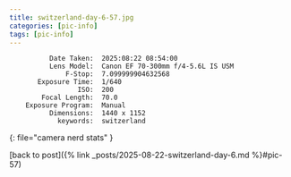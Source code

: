 ```yaml
---
title: switzerland-day-6-57.jpg
categories: [pic-info]
tags: [pic-info]
---
```


```text
          Date Taken:  2025:08:22 08:54:00
          Lens Model:  Canon EF 70-300mm f/4-5.6L IS USM
              F-Stop:  7.099999904632568
       Exposure Time:  1/640
                 ISO:  200
        Focal Length:  70.0
    Exposure Program:  Manual
          Dimensions:  1440 x 1152
            keywords:  switzerland
```
{: file="camera nerd stats" }

[back to post]({% link _posts/2025-08-22-switzerland-day-6.md %}#pic-57)